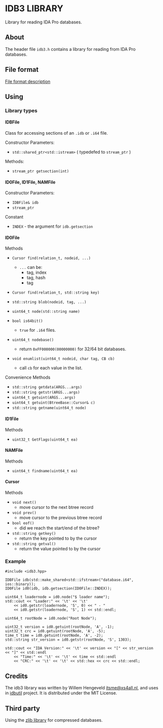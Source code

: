 # IDB3 LIBRARY
Library for reading IDA Pro databases.

## About

The header file `idb3.h` contains a library for reading from IDA Pro databases.

## File format

[File format description](IDB-FORMAT.md)

## Using

### Library types

#### IDBFile

Class for accessing sections of an `.idb` or `.i64` file.

Constructor Parameters:

 * `std::shared_ptr<std::istream>` ( typedefed to `stream_ptr` )

Methods:

 * `stream_ptr getsection(int)`

#### ID0File, ID1File, NAMFile

Constructor Parameters:

 * `IDBFile& idb`
 * `stream_ptr`

Constant

 * `INDEX`  - the argument for `idb.getsection`

#### ID0File

Methods

 * `Cursor find(relation_t, nodeid, ...)` 
	* `...`  can be: 
		* tag, index
		* tag, hash
		* tag
 * `Cursor find(relation_t, std::string key)`
 * `std::string blob(nodeid, tag, ...)`
 * `uint64_t node(std::string name)`

 * `bool is64bit()`
	* `true` for `.i64` files.

 * `uint64_t nodebase()`
	* return `0xFF000000(00000000)` for 32/64 bit databases.

 * `void enumlist(uint64_t nodeid, char tag, CB cb)`
	* call `cb` for each value in the list.

Convenience Methods

 * `std::string getdata(ARGS...args)`
 * `std::string getstr(ARGS...args)`
 * `uint64_t getuint(ARGS...args)`
 * `uint64_t getuint(BtreeBase::Cursor& c)`
 * `std::string getname(uint64_t node)`

#### ID1File

Methods

 * `uint32_t GetFlags(uint64_t ea)`


#### NAMFile

Methods

 * `uint64_t findname(uint64_t ea)`


#### Cursor

Methods

 * `void next()`
	* move cursor to the next btree record
 * `void prev()`
	* move cursor to the previous btree record
 * `bool eof()`
	* did we reach the start/end of the btree?
 * `std::string getkey()`
	* return the key pointed to by the cursor
 * `std::string getval()`
	* return the value pointed to by the cursor

### Example

```с++
#include <idb3.hpp>

IDBFile idb(std::make_shared<std::ifstream>("database.i64", ios::binary));
ID0File id0(idb, idb.getsection(ID0File::INDEX));

uint64_t loadernode = id0.node("$ loader name");
std::cout << "Loader:" << '\t' << '\t'
	<< id0.getstr(loadernode, 'S', 0) << " - "
	<< id0.getstr(loadernode, 'S', 1) << std::endl;

uint64_t rootNode = id0.node("Root Node");

uint32_t version = id0.getuint(rootNode, 'A', -1);
uint32_t crc = id0.getuint(rootNode, 'A', -5);
time_t time = id0.getuint(rootNode, 'A', -2);
std::string str_version = id0.getstr(rootNode, 'S', 1303);

std::cout << "IDA Version:" << '\t' << version << "[" << str_version << "]" << std::endl
	<< "Time:" << '\t' << '\t' << time << std::endl
	<< "CRC:" << '\t' << '\t' << std::hex << crc << std::endl;
```

## Credits

The idb3 library was written by Willem Hengeveld <itsme@xs4all.nl>, and uses in [idbutil](https://github.com/nlitsme/idbutil) project. It is distributed under the MIT License.

## Third party

Using the [zlib library](https://zlib.net) for compressed databases.





